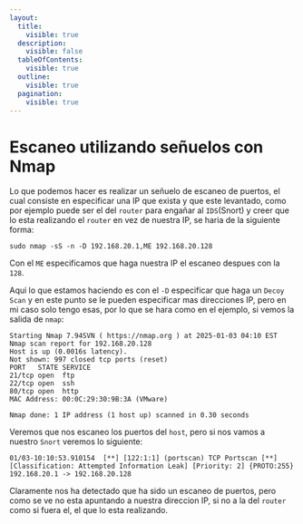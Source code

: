 ```yaml
---
layout:
  title:
    visible: true
  description:
    visible: false
  tableOfContents:
    visible: true
  outline:
    visible: true
  pagination:
    visible: true
---
```


# Escaneo utilizando señuelos con Nmap

Lo que podemos hacer es realizar un señuelo de escaneo de puertos, el cual consiste en especificar una IP que exista y que este levantado, como por ejemplo puede ser el del `router` para engañar al `IDS`(Snort) y creer que lo esta realizando el `router` en vez de nuestra IP, se haria de la siguiente forma:

```shell
sudo nmap -sS -n -D 192.168.20.1,ME 192.168.20.128
```

Con el `ME` especificamos que haga nuestra IP el escaneo despues con la `128`.

Aqui lo que estamos haciendo es con el `-D` especificar que haga un `Decoy Scan` y en este punto se le pueden especificar mas direcciones IP, pero en mi caso solo tengo esas, por lo que se hara como en el ejemplo, si vemos la salida de `nmap`:

```
Starting Nmap 7.94SVN ( https://nmap.org ) at 2025-01-03 04:10 EST
Nmap scan report for 192.168.20.128
Host is up (0.0016s latency).
Not shown: 997 closed tcp ports (reset)
PORT   STATE SERVICE
21/tcp open  ftp
22/tcp open  ssh
80/tcp open  http
MAC Address: 00:0C:29:30:9B:3A (VMware)

Nmap done: 1 IP address (1 host up) scanned in 0.30 seconds
```

Veremos que nos escaneo los puertos del `host`, pero si nos vamos a nuestro `Snort` veremos lo siguiente:

```
01/03-10:10:53.910154  [**] [122:1:1] (portscan) TCP Portscan [**] [Classification: Attempted Information Leak] [Priority: 2] {PROTO:255} 192.168.20.1 -> 192.168.20.128
```

Claramente nos ha detectado que ha sido un escaneo de puertos, pero como se ve no esta apuntando a nuestra direccion IP, si no a la del `router` como si fuera el, el que lo esta realizando.
